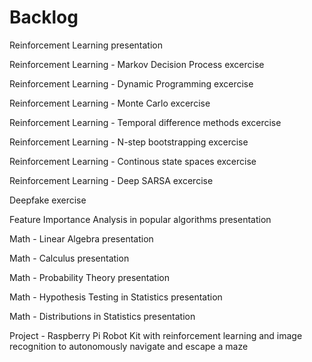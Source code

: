 # Backlog

Reinforcement Learning presentation

Reinforcement Learning - Markov Decision Process excercise

Reinforcement Learning - Dynamic Programming excercise

Reinforcement Learning - Monte Carlo excercise

Reinforcement Learning - Temporal difference methods excercise

Reinforcement Learning - N-step bootstrapping excercise

Reinforcement Learning - Continous state spaces excercise

Reinforcement Learning - Deep SARSA excercise

Deepfake exercise

Feature Importance Analysis in popular algorithms presentation

Math - Linear Algebra presentation

Math - Calculus presentation

Math - Probability Theory presentation

Math - Hypothesis Testing in Statistics presentation

Math - Distributions in Statistics presentation

Project - Raspberry Pi Robot Kit with reinforcement learning and image recognition to autonomously navigate and escape a maze
